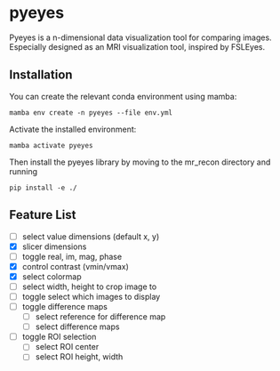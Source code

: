 # pyeyes

Pyeyes is a n-dimensional data visualization tool for comparing images. Especially designed as an MRI visualization tool, inspired by FSLEyes.

## Installation
You can create the relevant conda environment using mamba:
```
mamba env create -n pyeyes --file env.yml
```

Activate the installed environment:
```
mamba activate pyeyes
```

Then install the pyeyes library by moving to the mr_recon directory and running
```
pip install -e ./
```

## Feature List
- [ ] select value dimensions (default x, y)
- [x] slicer dimensions
- [ ] toggle real, im, mag, phase
- [x] control contrast (vmin/vmax)
- [x] select colormap
- [ ] select width, height to crop image to
- [ ] toggle select which images to display
- [ ] toggle difference maps
    - [ ] select reference for difference map
    - [ ] select difference maps
- [ ] toggle ROI selection
    - [ ] select ROI center
    - [ ] select ROI height, width